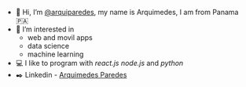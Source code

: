 - 👋 Hi, I’m [@arquiparedes](https://twitter.com/arquiparedes), my name is Arquimedes, I am from Panama	🇵🇦
- 👀 I’m interested in 
  - web and movil apps
  - data science
  - machine learning
- 💻 I like to program with *react.js* *node.js* and *python*
- ✒️ Linkedin - [Arquimedes Paredes](https://www.linkedin.com/in/arquiparedes/)
